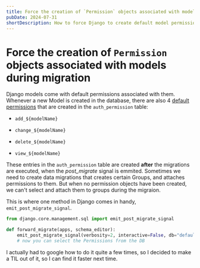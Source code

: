 ```yaml
---
title: Force the creation of `Permission` objects associated with models during migration
pubDate: 2024-07-31
shortDescription: How to force Django to create default model permissions during migrations using emit_post_migrate_signal
---
```


# Force the creation of `Permission` objects associated with models during migration

Django models come with default permissions associated with them. Whenever a new Model is created in the database, there are also 4 [default permissions](https://docs.djangoproject.com/en/5.0/topics/auth/default/#default-permissions) that are created in the `auth_permission` table:

*   `add_${modelName}`

*   `change_${modelName}`

*   `delete_${modelName}`

*   `view_${modelName}`


These entries in the `auth_permission` table are created **after** the migrations are executed, when the _post\_migrate_ signal is emmited. Sometimes we need to create data migrations that creates certain Groups, and attaches permissions to them. But when no permission objects have been created, we can't select and attach them to groups during the migraion.

This is where one method in Django comes in handy, `emit_post_migrate_signal`.

```python
from django.core.management.sql import emit_post_migrate_signal

def forward_migrate(apps, schema_editor):
    emit_post_migrate_signal(verbosity=2, interactive=False, db="default")
    # now you can select the Permissions from the DB
```

I actually had to google how to do it quite a few times, so I decided to make a TIL out of it, so I can find it faster next time.

